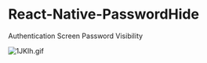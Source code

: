 # React-Native-PasswordHide
Authentication Screen Password Visibility

![1JKIh.gif](https://i.imgyukle.com/2019/01/04/1JKIh.gif)
